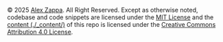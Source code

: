 © 2025 [Alex Zappa](https://github.com/reatlat).
All Right Reserved.
Except as otherwise noted,
codebase and code snippets are licensed under
the [MIT License](https://opensource.org/licenses/MIT)
and the [content (./\_content/)](./_content/) of this repo is licensed under
the [Creative Commons Attribution 4.0 License](https://creativecommons.org/licenses/by/4.0/).
